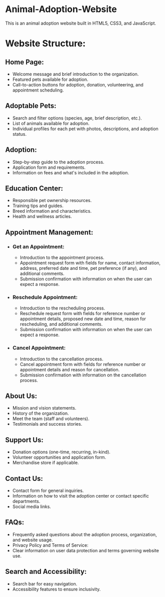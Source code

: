 # Animal-Adoption-Website
This is an animal adoption website built in HTML5, CSS3, and JavaScript.

# Website Structure: 

## Home Page: 
- Welcome message and brief introduction to the organization.
- Featured pets available for adoption.
- Call-to-action buttons for adoption, donation, volunteering, and appointment scheduling. 

## Adoptable Pets: 
- Search and filter options (species, age, brief description, etc.).
- List of animals available for adoption.
- Individual profiles for each pet with photos, descriptions, and adoption status. 

## Adoption: 
- Step-by-step guide to the adoption process.
- Application form and requirements.
- Information on fees and what's included in the adoption. 

## Education Center: 
- Responsible pet ownership resources. 
- Training tips and guides.
- Breed information and characteristics.
- Health and wellness articles. 

## Appointment Management: 
- ### Get an Appointment: 
  - Introduction to the appointment process.
  - Appointment request form with fields for name, contact information, address, preferred date and time, pet preference (if any), and additional comments.
  - Submission confirmation with information on when the user can expect a response.
- ### Reschedule Appointment:
  - Introduction to the rescheduling process.
  - Reschedule request form with fields for reference number or appointment details, proposed new date and time, reason for rescheduling, and additional comments.
  - Submission confirmation with information on when the user can expect a response. 
- ### Cancel Appointment: 
  - Introduction to the cancellation process.
  - Cancel appointment form with fields for reference number or appointment details and reason for cancellation.
  - Submission confirmation with information on the cancellation process. 

## About Us: 
- Mission and vision statements.
- History of the organization.
- Meet the team (staff and volunteers).
- Testimonials and success stories. 

## Support Us: 
- Donation options (one-time, recurring, in-kind).
- Volunteer opportunities and application form.
- Merchandise store if applicable. 

## Contact Us: 
- Contact form for general inquiries.
- Information on how to visit the adoption center or contact specific departments.
- Social media links. 

## FAQs: 
- Frequently asked questions about the adoption process, organization, and website usage. 
- Privacy Policy and Terms of Service: 
- Clear information on user data protection and terms governing website use. 

## Search and Accessibility: 
- Search bar for easy navigation. 
- Accessibility features to ensure inclusivity.
